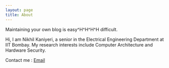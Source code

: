 ```yaml
---
layout: page
title: About
---
```


<p class="caution"> 
Maintaining your own blog is easy^H^H^H^H difficult. </p>

Hi, I am Nikhil Kaniyeri, a senior in the Electrical Engineering Department at IIT Bombay. My research interests include Computer Architecture and Hardware Security.

Contact me : [Email](mailto:kaniyeri@pm.me)



